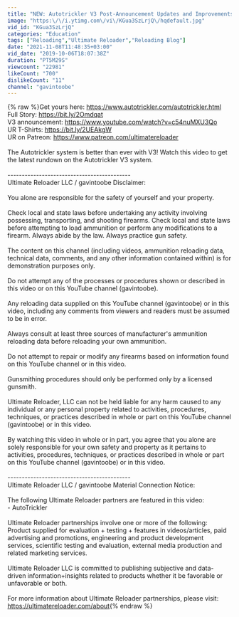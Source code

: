 ```yaml
---
title: "NEW: Autotrickler V3 Post-Announcement Updates and Improvements"
image: "https:\/\/i.ytimg.com\/vi\/KGua3SzLrjQ\/hqdefault.jpg"
vid_id: "KGua3SzLrjQ"
categories: "Education"
tags: ["Reloading","Ultimate Reloader","Reloading Blog"]
date: "2021-11-08T11:48:35+03:00"
vid_date: "2019-10-06T18:07:38Z"
duration: "PT5M29S"
viewcount: "22981"
likeCount: "700"
dislikeCount: "11"
channel: "gavintoobe"
---
```

{% raw %}Get yours here: <a rel="nofollow" target="blank" href="https://www.autotrickler.com/autotrickler.html">https://www.autotrickler.com/autotrickler.html</a><br />Full Story: <a rel="nofollow" target="blank" href="https://bit.ly/2Omdqat">https://bit.ly/2Omdqat</a><br />V3 announcement: <a rel="nofollow" target="blank" href="https://www.youtube.com/watch?v=c54nuMXU3Qo">https://www.youtube.com/watch?v=c54nuMXU3Qo</a><br />UR T-Shirts: <a rel="nofollow" target="blank" href="https://bit.ly/2UEAkgW">https://bit.ly/2UEAkgW</a><br />UR on Patreon: <a rel="nofollow" target="blank" href="https://www.patreon.com/ultimatereloader">https://www.patreon.com/ultimatereloader</a><br /><br />The Autotrickler system is better than ever with V3! Watch this video to get the latest rundown on the Autotrickler V3 system.<br /><br />-------------------------------------------<br />Ultimate Reloader LLC / gavintoobe Disclaimer:<br /><br />You alone are responsible for the safety of yourself and your property.<br /><br />Check local and state laws before undertaking any activity involving possessing, transporting, and shooting firearms. Check local and state laws before attempting to load ammunition or perform any modifications to a firearm. Always abide by the law. Always practice gun safety.<br /><br />The content on this channel (including videos, ammunition reloading data, technical data, comments, and any other information contained within) is for demonstration purposes only.<br /><br />Do not attempt any of the processes or procedures shown or described in this video or on this YouTube channel (gavintoobe).<br /><br />Any reloading data supplied on this YouTube channel (gavintoobe) or in this video, including any comments from viewers and readers must be assumed to be in error.<br /><br />Always consult at least three sources of manufacturer's ammunition reloading data before reloading your own ammunition.<br /><br />Do not attempt to repair or modify any firearms based on information found on this YouTube channel or in this video.<br /><br />Gunsmithing procedures should only be performed only by a licensed gunsmith.<br /><br />Ultimate Reloader, LLC can not be held liable for any harm caused to any individual or any personal property related to activities, procedures, techniques, or practices described in whole or part on this YouTube channel (gavintoobe) or in this video.<br /><br />By watching this video in whole or in part, you agree that you alone are solely responsible for your own safety and property as it pertains to activities, procedures, techniques, or practices described in whole or part on this YouTube channel (gavintoobe) or in this video.<br /><br />-------------------------------------------<br />Ultimate Reloader LLC / gavintoobe Material Connection Notice:<br /><br />The following Ultimate Reloader partners are featured in this video:<br />- AutoTrickler<br /><br />Ultimate Reloader partnerships involve one or more of the following: <br />Product supplied for evaluation + testing + features in videos/articles, paid advertising and promotions, engineering and product development services, scientific testing and evaluation, external media production and related marketing services.<br /><br />Ultimate Reloader LLC is committed to publishing subjective and data-driven information+insights related to products whether it be favorable or unfavorable or both.<br /><br />For more information about Ultimate Reloader partnerships, please visit: <a rel="nofollow" target="blank" href="https://ultimatereloader.com/about">https://ultimatereloader.com/about</a>{% endraw %}

